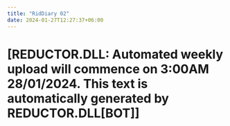 ```yaml
---
title: "RidDiary 02"
date: 2024-01-27T12:27:37+06:00
---
```


# [REDUCTOR.DLL: Automated weekly upload will commence on 3:00AM 28/01/2024. This text is automatically generated by REDUCTOR.DLL[BOT]]

